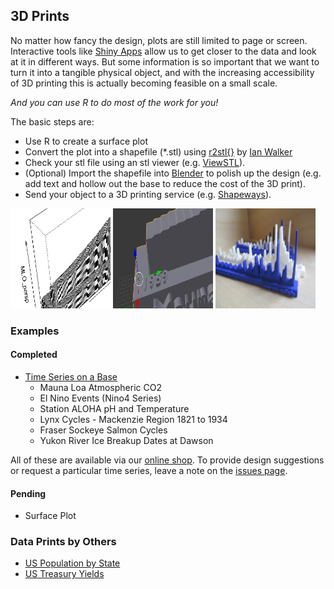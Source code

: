 ## 3D Prints

No matter how fancy the design, plots are still limited to page or screen. 
Interactive tools like [Shiny Apps](https://github.com/SOLV-Code/FigRs/tree/master/Shiny%20Apps) allow us to get closer to the data and look at it in different ways.
But some information is so important that we want to turn it into a tangible physical object, and with
the increasing accessibility of 3D printing this is actually becoming feasible on a small scale.

*And you can use R to do most of the work for you!*

The basic steps are:
* Use R to create a surface plot 
* Convert the plot into a shapefile (*.stl) using [r2stl{}](https://cran.r-project.org/web/packages/r2stl/index.html) by [Ian Walker](http://drianwalker.com/)
* Check your stl file using an stl viewer (e.g. [ViewSTL](https://www.viewstl.com/)).
* (Optional) Import the shapefile into [Blender](https://www.blender.org/) to polish up the design 
(e.g. add text and hollow out the base to reduce the cost of the 3D print). 
* Send your object to a 3D  printing service (e.g. [Shapeways](https://www.shapeways.com/)).


<p float="left">

<img src="https://github.com/SOLV-Code/FigRs/blob/master/images/PerspScreenshot.jpg" width="160" height="160">
<img src="https://github.com/SOLV-Code/FigRs/blob/master/images/BlenderScreenshot.jpg" width="160" height="160">
<img src="https://github.com/SOLV-Code/FigRs/blob/master/images/FigRs_3dprint1.jpg" width="160" height="160">


</p>


###  Examples

#### Completed
* [Time Series on a Base](https://github.com/SOLV-Code/FigRs/tree/master/3D%20Prints/Time%20Series)
   * Mauna Loa Atmospheric CO2   
   * El Nino Events (Nino4 Series)   
   * Station ALOHA pH and Temperature   
   * Lynx Cycles - Mackenzie Region 1821 to 1934
   * Fraser Sockeye Salmon Cycles
   * Yukon River Ice Breakup Dates at Dawson

All of these are available via our [online shop](https://www.shapeways.com/shops/solv).
To provide design suggestions or request a particular time series, leave a note on the
[issues page](https://github.com/SOLV-Code/FigRs/issues).

#### Pending
* Surface Plot


### Data Prints by Others
- [US Population by State](https://www.shapeways.com/product/VA79ZCB33/usa-by-population?optionId=61661219)
- [US Treasury Yields](https://www.shapeways.com/product/H4KTPRTET/2015-edition-u-s-treasury-yield-curve?optionId=58230053&li=marketplace)

